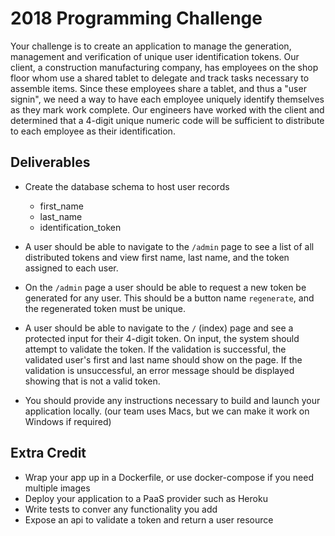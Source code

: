 # 2018 Programming Challenge

Your challenge is to create an application to manage the generation, management and
verification of unique user identification tokens. Our client, a construction
manufacturing company, has employees on the shop floor whom use a shared tablet to
delegate and track tasks necessary to assemble items. Since these employees share a
tablet, and thus a "user signin", we need a way to have each employee uniquely
identify themselves as they mark work complete. Our engineers have worked with
the client and determined that a 4-digit unique numeric code will be sufficient to
distribute to each employee as their identification.

## Deliverables

* Create the database schema to host user records
  * first_name
  * last_name
  * identification_token

* A user should be able to navigate to the `/admin` page to see a list of all distributed tokens and view first name, last name, and the token assigned to each user.
* On the `/admin` page a user should be able to request a new token be generated for any user. This should be a button name `regenerate`, and the regenerated token must be unique.
* A user should be able to navigate to the `/` (index) page and see a protected input for their 4-digit token. On input, the system should attempt to validate the token. If the validation is successful, the validated user's first and last name should show on the page. If the validation is unsuccessful, an error message should be displayed showing that is not a valid token.
* You should provide any instructions necessary to build and launch your application locally. (our team uses Macs, but we can make it work on Windows if required)

## Extra Credit

* Wrap your app up in a Dockerfile, or use docker-compose if you need multiple images
* Deploy your application to a PaaS provider such as Heroku
* Write tests to conver any functionality you add
* Expose an api to validate a token and return a user resource
